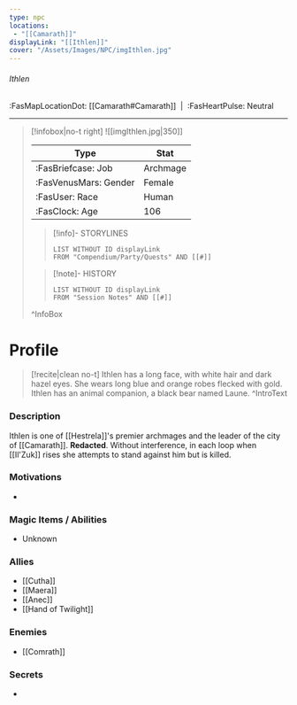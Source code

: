 ```yaml
---
type: npc
locations:
 - "[[Camarath]]"
displayLink: "[[Ithlen]]"
cover: "/Assets/Images/NPC/imgIthlen.jpg"
---
```

###### Ithlen
<span class="sub2">:FasMapLocationDot: [[Camarath#Camarath]]&nbsp;&nbsp;|&nbsp;&nbsp;:FasHeartPulse: Neutral </span>
___

> [!infobox|no-t right]
> ![[imgIthlen.jpg|350]]
>
> | Type | Stat |
> | ---- | ---- |
> | :FasBriefcase: Job |  Archmage |
> | :FasVenusMars: Gender | Female |
> | :FasUser: Race | Human |
> | :FasClock: Age | 106 |
>
>> [!info]- STORYLINES
>>```dataview
>>LIST WITHOUT ID displayLink
>>FROM "Compendium/Party/Quests" AND [[#]]
>
>>[!note]- HISTORY
>>```dataview
>>LIST WITHOUT ID displayLink
>>FROM "Session Notes" AND [[#]]
>
>^InfoBox

# Profile

> [!recite|clean no-t]
>	Ithlen has a long face, with white hair and dark hazel eyes. She wears long blue and orange robes flecked with gold. Ithlen has an animal companion, a black bear named Laune.
>^IntroText

### Description
Ithlen is one of [[Hestrela]]'s premier archmages and the leader of the city of [[Camarath]]. **Redacted**. Without interference, in each loop when [[Il'Zuk]] rises she attempts to stand against him but is killed.

### Motivations
- 

### Magic Items / Abilities
- Unknown
 
### Allies
- [[Cutha]]
- [[Maera]]
- [[Anec]]
- [[Hand of Twilight]]

### Enemies
- [[Comrath]]

### Secrets
- 
